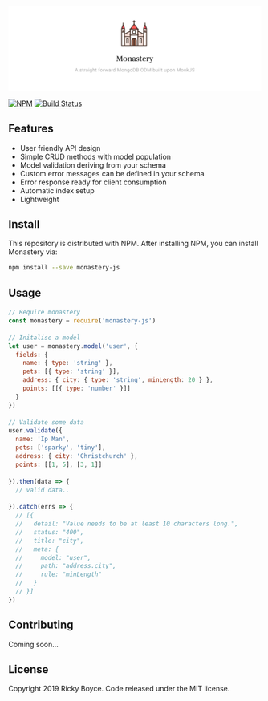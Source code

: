 ![](./docs/.gitbook/assets/monastery.jpg)

[![NPM](https://img.shields.io/npm/v/monastery-js.svg)](https://www.npmjs.com/package/monastery-js) [![Build Status](https://travis-ci.org/boycce/monastery.svg?branch=master)](https://travis-ci.org/boycce/monastery)

## Features

* User friendly API design
* Simple CRUD methods with model population
* Model validation deriving from your schema
* Custom error messages can be defined in your schema
* Error response ready for client consumption
* Automatic index setup
* Lightweight

## Install

This repository is distributed with NPM. After installing NPM, you can install Monastery via:

```bash
npm install --save monastery-js
```

## Usage

```javascript
// Require monastery
const monastery = require('monastery-js')

// Initalise a model
let user = monastery.model('user', {
  fields: {
    name: { type: 'string' },
    pets: [{ type: 'string' }],
    address: { city: { type: 'string', minLength: 20 } },
    points: [[{ type: 'number' }]]
  }
})

// Validate some data
user.validate({
  name: 'Ip Man', 
  pets: ['sparky', 'tiny'],
  address: { city: 'Christchurch' },
  points: [[1, 5], [3, 1]]

}).then(data => {
  // valid data..

}).catch(errs => {
  // [{
  //   detail: "Value needs to be at least 10 characters long.",
  //   status: "400",
  //   title: "city",
  //   meta: {
  //     model: "user",
  //     path: "address.city",
  //     rule: "minLength"
  //   }
  // }]
})
```

## Contributing

Coming soon...

## License

Copyright 2019 Ricky Boyce. Code released under the MIT license.

